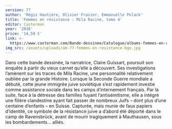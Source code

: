 ```yaml
---
version: 77
author: 'Régis Hautière, Olivier Frasier, Emmanuelle Polack'
title: 'Femmes en résistance : Mila Racine, tome 4'
editor: Casterman
year: '2016'
price: '14,50 €'
link: >-
  https://www.casterman.com/Bande-dessinee/Catalogue/albums-femmes-en-resistance/femmes-en-resistance-4-mila-racine
img_src: /assets/uploads/am-77-femmes-en-resistance-bgo.jpg
---
```

Dans cette bande dessinée, la narratrice, Claire Guissart, poursuit son enquête à partir du
 vieux carnet qu’elle a découvert. Ses investigations l’amènent sur les traces de Mila Racine,
 une personnalité relativement oubliée par la grande Histoire.
 Lorsque la Seconde Guerre mondiale a débuté, cette jeune
 immigrée juive soviétique s’est rapidement investie comme
 assistance sociale dans les camps d’internement français. Par
 la suite, face à la détresse des familles fuyant l’antisémitisme,
 elle a intégré une filière clandestine ayant fait passer de nombreux
 Juifs – dont plus d’une centaine d’enfants – en Suisse.
 Capturée, mais munie de faux papiers d’identité, ce symbole
 de la résistance juive a d’abord été déporté dans le camp
 de Ravensbrück, avant de mourir tragiquement à Mauthausen,
 sous les bombardements… alliés.
